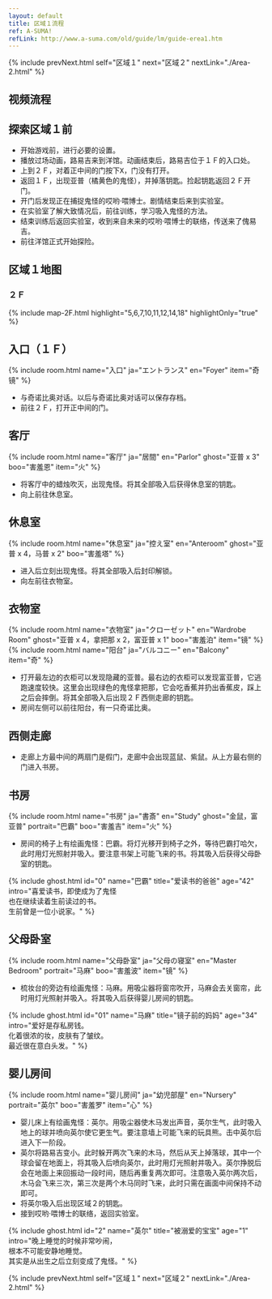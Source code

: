 ```yaml
---
layout: default
title: 区域１流程
ref: A-SUMA!
refLink: http://www.a-suma.com/old/guide/lm/guide-erea1.htm
---
```

{% include prevNext.html self="区域１" next="区域２" nextLink="./Area-2.html" %}

## 视频流程
<div class="bilibiliBox" data-aid="45332875" data-page="1"></div>

<div class="bilibiliBox" data-aid="46471402" data-page="1"></div>

## 探索区域１前
- 开始游戏前，进行必要的设置。
- 播放过场动画，路易吉来到洋馆。动画结束后，路易吉位于１Ｆ的入口处。
- 上到２Ｆ，对着正中间的门按下<kbd>X</kbd>，门没有打开。
- 返回１Ｆ，出现亚普（橘黄色的鬼怪），并掉落钥匙。捡起钥匙返回２Ｆ开门。
- 开门后发现正在捕捉鬼怪的哎哟·喂博士。剧情结束后来到实验室。
- 在实验室了解大致情况后，前往训练，学习吸入鬼怪的方法。
- 结束训练后返回实验室，收到来自未来的哎哟·喂博士的联络，传送来了傀易吉。
- 前往洋馆正式开始探险。

## 区域１地图
### ２Ｆ
{% include map-2F.html highlight="5,6,7,10,11,12,14,18" highlightOnly="true" %}

## 入口（１Ｆ）
{% include room.html name="入口" ja="エントランス" en="Foyer" item="奇镜" %}

- 与奇诺比奥对话。以后与奇诺比奥对话可以保存存档。
- 前往２Ｆ，打开正中间的门。

## 客厅
{% include room.html name="客厅" ja="居間" en="Parlor" ghost="亚普 x 3" boo="害羞恩" item="火" %}

- 将客厅中的蜡烛吹灭，出现鬼怪。将其全部吸入后获得休息室的钥匙。
- 向上前往休息室。

## 休息室
{% include room.html name="休息室" ja="控え室" en="Anteroom" ghost="亚普 x 4，马普 x 2" boo="害羞塔" %}

- 进入后立刻出现鬼怪。将其全部吸入后封印解锁。
- 向左前往衣物室。

## 衣物室
{% include room.html name="衣物室" ja="クローゼット" en="Wardrobe Room" ghost="亚普 x 4，拿把那 x 2，富亚普 x 1" boo="害羞泊" item="镜" %}
{% include room.html name="阳台" ja="バルコニー" en="Balcony" item="奇" %}

- 打开最左边的衣柜可以发现隐藏的亚普。最右边的衣柜可以发现富亚普，它逃跑速度较快。这里会出现绿色的鬼怪拿把那，它会吃香蕉并扔出香蕉皮，踩上之后会摔倒。将其全部吸入后出现２Ｆ西侧走廊的钥匙。
- 房间左侧可以前往阳台，有一只奇诺比奥。

## 西侧走廊
- 走廊上方最中间的两扇门是假门，走廊中会出现蓝鼠、紫鼠。从上方最右侧的门进入书房。

## 书房
{% include room.html name="书房" ja="書斎" en="Study" ghost="金鼠，富亚普" portrait="巴霸" boo="害羞吉" item="火" %}

- 房间的椅子上有绘画鬼怪：巴霸。将灯光移开到椅子之外，等待巴霸打哈欠，此时用灯光照射并吸入。要注意书架上可能飞来的书。将其吸入后获得父母卧室的钥匙。

{% include ghost.html id="0" name="巴霸" title="爱读书的爸爸" age="42" intro="喜爱读书，即使成为了鬼怪<br>也在继续读着生前读过的书。<br>生前曾是一位小说家。" %}

## 父母卧室
{% include room.html name="父母卧室" ja="父母の寝室" en="Master Bedroom" portrait="马麻" boo="害羞波" item="镜" %}

- 梳妆台的旁边有绘画鬼怪：马麻。用吸尘器将窗帘吹开，马麻会去关窗帘，此时用灯光照射并吸入。将其吸入后获得婴儿房间的钥匙。

{% include ghost.html id="01" name="马麻" title="镜子前的妈妈" age="34" intro="爱好是存私房钱。<br>化着很浓的妆，皮肤有了皱纹。<br>最近很在意白头发。" %}

## 婴儿房间
{% include room.html name="婴儿房间" ja="幼児部屋" en="Nursery" portrait="英尔" boo="害羞罗" item="心" %}

- 婴儿床上有绘画鬼怪：英尔。用吸尘器使木马发出声音，英尔生气，此时吸入地上的球并喷向英尔使它更生气。要注意墙上可能飞来的玩具熊。击中英尔后进入下一阶段。
- 英尔将路易吉变小。此时躲开两次飞来的木马，然后从天上掉落球，其中一个球会留在地面上，将其吸入后喷向英尔，此时用灯光照射并吸入。英尔挣脱后会在地面上来回振动一段时间，随后再重复两次即可。注意吸入英尔两次后，木马会飞来三次，第三次是两个木马同时飞来，此时只需在画面中间保持不动即可。
- 将英尔吸入后出现区域２的钥匙。
- 接到哎哟·喂博士的联络，返回实验室。

{% include ghost.html id="2" name="英尔" title="被溺爱的宝宝" age="1" intro="晚上睡觉的时候非常吵闹，<br>根本不可能安静地睡觉。<br>其实是从出生之后立刻变成了鬼怪。" %}

{% include prevNext.html self="区域１" next="区域２" nextLink="./Area-2.html" %}